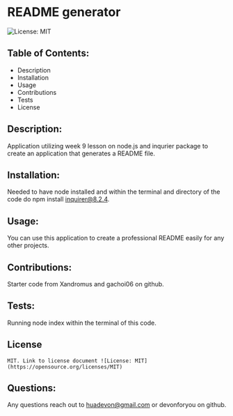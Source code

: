 # README generator
![License: MIT](https://img.shields.io/badge/License-MIT-yellow.svg)

  ## Table of Contents:
  - Description
  - Installation
  - Usage
  - Contributions
  - Tests
  - License


  ## Description:
  Application utilizing week 9 lesson on node.js and inqurier package to create an application that generates a README file.

  ## Installation:
  Needed to have node installed and within the terminal and directory of the code do npm install inquirer@8.2.4.

  ## Usage:
  You can use this application to create a professional README easily for any other projects.

  ## Contributions:
  Starter code from Xandromus and gachoi06 on github.

  ## Tests:
  Running node index within the terminal of this code.


  ## License
    MIT. Link to license document ![License: MIT](https://opensource.org/licenses/MIT)

  ## Questions:
  Any questions reach out to huadevon@gmail.com or devonforyou on github.
  
